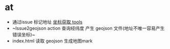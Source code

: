 # at

- 通过issue 标记地址 [坐标获取 tools](https://junxnone.github.io/ge/)
- ~Issue2geojson action 查询经纬度 产生 geojson 文件(地址不唯一容易产生错误坐标)~
- index.html 读取 geojson 生成地图mark
